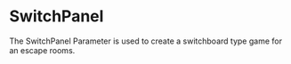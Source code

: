 # SwitchPanel

The SwitchPanel Parameter is used to create a switchboard type game for an escape rooms. 

